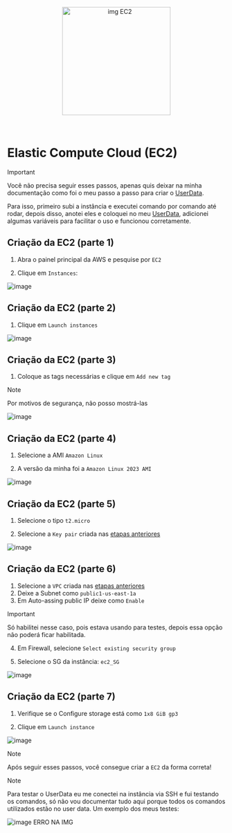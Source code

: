 <p align="center">
  <img src="https://github.com/user-attachments/assets/7c8b297f-ebce-4cc8-9452-e53cc6110bff" alt="img EC2" width="250">
</p>
<br>

# Elastic Compute Cloud (EC2)

> [!IMPORTANT]
> Você não precisa seguir esses passos, apenas quis deixar na minha documentação como foi o meu passo a passo para criar o [UserData](https://github.com/andrrade/Project2-CompassUOL-DevSecOps/blob/main/00-Arquivos-do-Projeto/user_data.sh).
>
> Para isso, primeiro subi a instância e executei comando por comando até rodar, depois disso, anotei eles e coloquei no meu [UserData](https://github.com/andrrade/Project2-CompassUOL-DevSecOps/blob/main/00-Arquivos-do-Projeto/user_data.sh), adicionei algumas variáveis para facilitar o uso e funcionou corretamente.

## Criação da EC2 (parte 1)

1. Abra o painel principal da AWS e pesquise por `EC2`

2. Clique em `Instances`:

![image](https://github.com/user-attachments/assets/57cf53dd-ba41-405b-8cb1-02ed0d9ff973)

## Criação da EC2 (parte 2)

1. Clique em `Launch instances`

![image](https://github.com/user-attachments/assets/a8f42042-9f2c-451b-a376-07ff17a43cca)

## Criação da EC2 (parte 3)

1. Coloque as tags necessárias e clique em `Add new tag`

> [!NOTE]
> Por motivos de segurança, não posso mostrá-las

![image](https://github.com/user-attachments/assets/e58acf24-7006-4ed4-a727-7e3216ceff9c)

## Criação da EC2 (parte 4)

1. Selecione a AMI `Amazon Linux`

2. A versão da minha foi a `Amazon Linux 2023 AMI`

![image](https://github.com/user-attachments/assets/aba0a4b7-8a89-4323-ae28-77dbf699da30)

## Criação da EC2 (parte 5)

1. Selecione o tipo `t2.micro`

2. Selecione a `Key pair` criada nas [etapas anteriores](https://github.com/andrrade/Project2-CompassUOL-DevSecOps/blob/main/02-Dependencias/05-Key-pairs/README.md)

![image](https://github.com/user-attachments/assets/c65b014b-1032-4a5c-a991-e4eaabd5db76)

## Criação da EC2 (parte 6)

1. Selecione a `VPC` criada nas [etapas anteriores](https://github.com/andrrade/Project2-CompassUOL-DevSecOps/blob/main/02-Dependencias/01-VPC/README.md)
2. Deixe a Subnet como `public1-us-east-1a`
3. Em Auto-assing public IP deixe como `Enable`

> [!IMPORTANT]
> Só habilitei nesse caso, pois estava usando para testes, depois essa opção não poderá ficar habilitada.

4. Em Firewall, selecione `Select existing security group`

5. Selecione o SG da instância: `ec2_SG`

![image](https://github.com/user-attachments/assets/1465ae73-1e6d-49ff-b54c-89a413115f84)

## Criação da EC2 (parte 7)

1. Verifique se o Configure storage está como `1x8 GiB gp3`

2. Clique em `Launch instance`

![image](https://github.com/user-attachments/assets/12706495-e7c8-4497-bcc2-29c82e3543b6)

> [!NOTE]
> Após seguir esses passos, você consegue criar a `EC2` da forma correta!

> [!NOTE]
> Para testar o UserData eu me conectei na instância via SSH e fui testando os comandos,
só não vou documentar tudo aqui porque todos os comandos utilizados estão no user data.
> Um exemplo dos meus testes:

![image](https://github.com/user-attachments/assets/d6ead6b2-226e-444c-be22-fd1034a3134b)
ERRO NA IMG